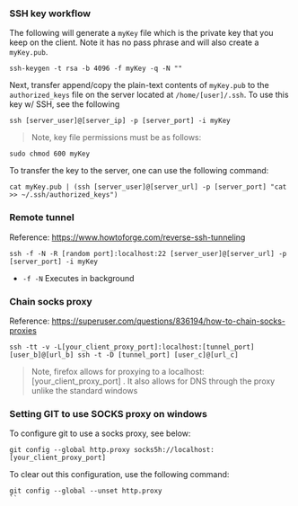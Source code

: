### SSH key workflow

The following will generate a `myKey` file which is the private key that you keep on the client. Note it has no pass phrase and will also create a `myKey.pub`.

```
ssh-keygen -t rsa -b 4096 -f myKey -q -N ""
```

Next, transfer append/copy the plain-text contents of `myKey.pub` to the `authorized_keys` file on the server located at `/home/[user]/.ssh`. To use this key w/ SSH, see the following 

```
ssh [server_user]@[server_ip] -p [server_port] -i myKey
```

> Note, key file permissions must be as follows:

```
sudo chmod 600 myKey
```

To transfer the key to the server, one can use the following command:

```
cat myKey.pub | (ssh [server_user]@[server_url] -p [server_port] "cat >> ~/.ssh/authorized_keys")
```

### Remote tunnel 

Reference: https://www.howtoforge.com/reverse-ssh-tunneling 

```
ssh -f -N -R [random port]:localhost:22 [server_user]@[server_url] -p [server_port] -i myKey
```

- `-f -N` Executes in background 

### Chain socks proxy 

Reference: https://superuser.com/questions/836194/how-to-chain-socks-proxies 

```
ssh -tt -v -L[your_client_proxy_port]:localhost:[tunnel_port] [user_b]@[url_b] ssh -t -D [tunnel_port] [user_c]@[url_c]
```

> Note, firefox allows for proxying to a localhost:[your_client_proxy_port] . It also allows for DNS through the proxy unlike the standard windows 

### Setting GIT to use SOCKS proxy on windows

To configure git to use a socks proxy, see below: 

```
git config --global http.proxy socks5h://localhost:[your_client_proxy_port]
```

To clear out this configuration, use the following command: 

```
git config --global --unset http.proxy
``


